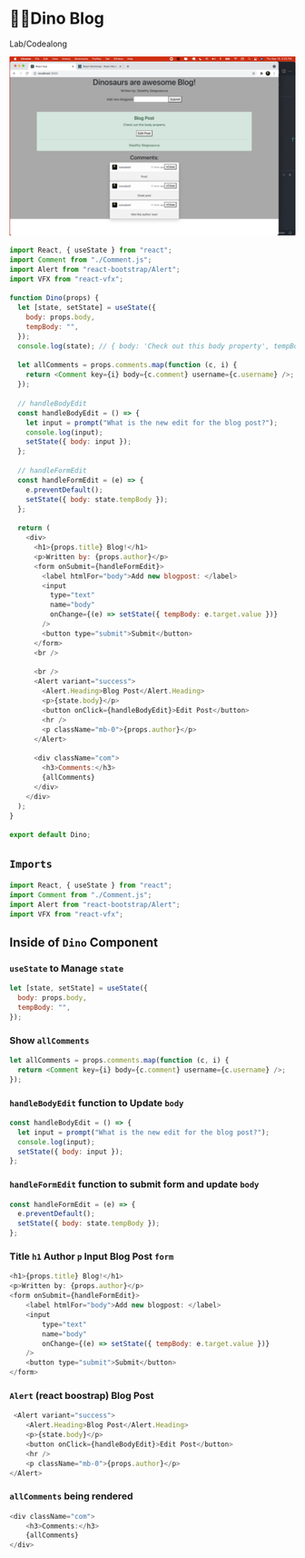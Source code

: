 # 🦖🦕Dino Blog

Lab/Codealong 

![screenshot](./screenshot.png)

```js
import React, { useState } from "react";
import Comment from "./Comment.js";
import Alert from "react-bootstrap/Alert";
import VFX from "react-vfx";

function Dino(props) {
  let [state, setState] = useState({
    body: props.body,
    tempBody: "",
  });
  console.log(state); // { body: 'Check out this body property', tempBody: ''}

  let allComments = props.comments.map(function (c, i) {
    return <Comment key={i} body={c.comment} username={c.username} />;
  });

  // handleBodyEdit
  const handleBodyEdit = () => {
    let input = prompt("What is the new edit for the blog post?");
    console.log(input);
    setState({ body: input });
  };

  // handleFormEdit
  const handleFormEdit = (e) => {
    e.preventDefault();
    setState({ body: state.tempBody });
  };

  return (
    <div>
      <h1>{props.title} Blog!</h1>
      <p>Written by: {props.author}</p>
      <form onSubmit={handleFormEdit}>
        <label htmlFor="body">Add new blogpost: </label>
        <input
          type="text"
          name="body"
          onChange={(e) => setState({ tempBody: e.target.value })}
        />
        <button type="submit">Submit</button>
      </form>
      <br />

      <br />
      <Alert variant="success">
        <Alert.Heading>Blog Post</Alert.Heading>
        <p>{state.body}</p>
        <button onClick={handleBodyEdit}>Edit Post</button>
        <hr />
        <p className="mb-0">{props.author}</p>
      </Alert>

      <div className="com">
        <h3>Comments:</h3>
        {allComments}
      </div>
    </div>
  );
}

export default Dino;
```

## `Imports`

```js
import React, { useState } from "react";
import Comment from "./Comment.js";
import Alert from "react-bootstrap/Alert";
import VFX from "react-vfx";
```

## Inside of `Dino` Component

### `useState` to Manage `state`

```js
let [state, setState] = useState({
  body: props.body,
  tempBody: "",
});
```

### Show `allComments`

```js
let allComments = props.comments.map(function (c, i) {
  return <Comment key={i} body={c.comment} username={c.username} />;
});
```

### `handleBodyEdit` function to Update `body`

```js
const handleBodyEdit = () => {
  let input = prompt("What is the new edit for the blog post?");
  console.log(input);
  setState({ body: input });
};
```

### `handleFormEdit` function to submit form and update `body`

```js
const handleFormEdit = (e) => {
  e.preventDefault();
  setState({ body: state.tempBody });
};
```

### Title `h1` Author `p` Input Blog Post `form`

```js
<h1>{props.title} Blog!</h1>
<p>Written by: {props.author}</p>
<form onSubmit={handleFormEdit}>
    <label htmlFor="body">Add new blogpost: </label>
    <input
        type="text"
        name="body"
        onChange={(e) => setState({ tempBody: e.target.value })}
    />
    <button type="submit">Submit</button>
</form>
```

### `Alert` (react boostrap) Blog Post

```js
 <Alert variant="success">
    <Alert.Heading>Blog Post</Alert.Heading>
    <p>{state.body}</p>
    <button onClick={handleBodyEdit}>Edit Post</button>
    <hr />
    <p className="mb-0">{props.author}</p>
</Alert>
```

### `allComments` being rendered

```js
<div className="com">
    <h3>Comments:</h3>
    {allComments}
</div>
```
